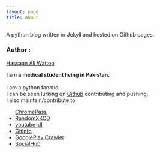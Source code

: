 ```yaml
---
layout: page
title: About
---
```


<p class="message">
 A python blog written in Jekyll and hosted on Github pages.
</p>

<h3> Author : </h3> <p>  <a href="https://github.com/hassaanaliw/">Hassaan Ali Wattoo</a></p>

<p> <b>I am a medical student living in Pakistan.<br/><br/></b>
		I am a python fanatic.</br>	I can be seen lurking on <a href="https://github.com/hassaanaliw">Github</a> contributing and pushing.<br/> I also maintain/contribute to 
	<ul style="
    border-radius: 20px;
   
">
		<li>
			<a href="http://github.com/hassaanaliw/chromepass">ChromePass</a>
		</li> 
	<li>
		<a href="http://github.com/hassaanaliw/randomxkcd">RandomXKCD</a>
	</li>
	<li>
		<a href="https://github.com/rg3/youtube-dl">youtube-dl</a>
	</li>
	<li>
		<a href="https://github.com/hassaanaliw/GitInfo">GitInfo</a>
	</li>
	<li>
		<a href="https://github.com/hassaanaliw/GooglePlay-Crawler">GooglePlay Crawler</a>
	</li>
	<li>
		<a href="https://sociohub.herokuapp.com">SocialHub</a>
	</li>

      
</ul>

</p>



